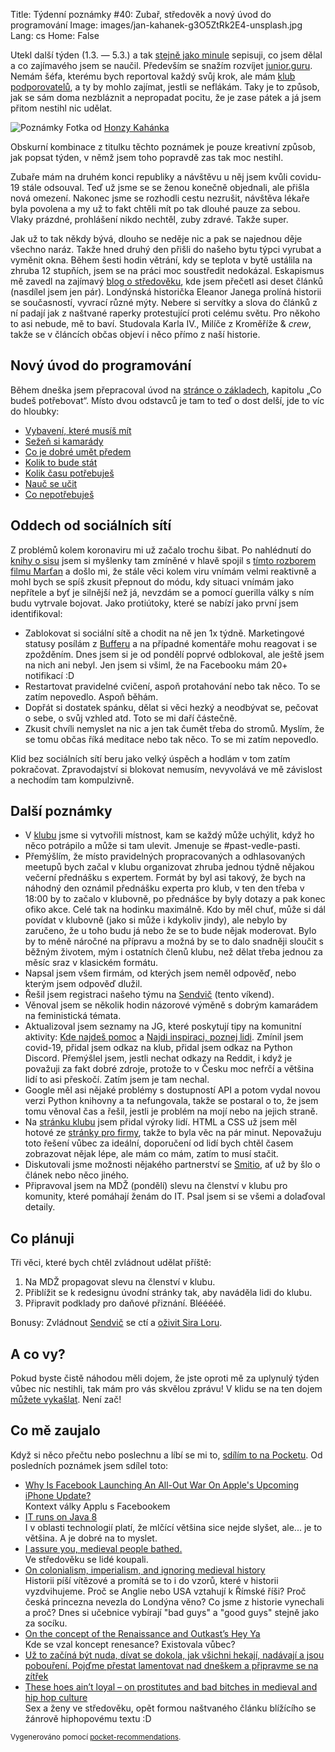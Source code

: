 Title: Týdenní poznámky #40: Zubař, středověk a nový úvod do programování
Image: images/jan-kahanek-g3O5ZtRk2E4-unsplash.jpg
Lang: cs
Home: False


Utekl další týden (1.3. — 5.3.) a tak [stejně jako minule]({filename}2021-02-26_tydenni-poznamky-39-proc-se-ucit-programovat.md) sepisuji, co jsem dělal a co zajímavého jsem se naučil. Především se snažím rozvíjet [junior.guru](https://junior.guru/). Nemám šéfa, kterému bych reportoval každý svůj krok, ale mám [klub podporovatelů](https://junior.guru/club/), a ty by mohlo zajímat, jestli se neflákám. Taky je to způsob, jak se sám doma nezbláznit a nepropadat pocitu, že je zase pátek a já jsem přitom nestihl nic udělat.

![Poznámky]({static}/images/jan-kahanek-g3O5ZtRk2E4-unsplash.jpg)
Fotka od [Honzy Kahánka](https://unsplash.com/@honza_kahanek)

Obskurní kombinace z titulku těchto poznámek je pouze kreativní způsob, jak popsat týden, v němž jsem toho popravdě zas tak moc nestihl.

Zubaře mám na druhém konci republiky a návštěvu u něj jsem kvůli covidu-19 stále odsouval. Teď už jsme se se ženou konečně objednali, ale přišla nová omezení. Nakonec jsme se rozhodli cestu nezrušit, návštěva lékaře byla povolena a my už to fakt chtěli mít po tak dlouhé pauze za sebou. Vlaky prázdné, prohlášení nikdo nechtěl, zuby zdravé. Takže super.

Jak už to tak někdy bývá, dlouho se neděje nic a pak se najednou děje všechno naráz. Takže hned druhý den přišli do našeho bytu týpci vyrubat a vyměnit okna. Během šesti hodin větrání, kdy se teplota v bytě ustálila na zhruba 12 stupňích, jsem se na práci moc soustředit nedokázal. Eskapismus mě zavedl na zajímavý [blog o středověku](https://going-medieval.com/), kde jsem přečetl asi deset článků (nasdílel jsem jen pár). Londýnská historička Eleanor Janega prolíná historii se současností, vyvrací různé mýty. Nebere si servítky a slova do článků z ní padají jak z naštvané raperky protestující proti celému světu. Pro někoho to asi nebude, mě to baví. Studovala Karla IV., Milíče z Kroměříže & _crew_, takže se v článcích občas objeví i něco přímo z naší historie.


## Nový úvod do programování

Během dneška jsem přepracoval úvod na [stránce o základech](https://junior.guru/learn/), kapitolu „Co budeš potřebovat“. Místo dvou odstavců je tam to teď o dost delší, jde to víc do hloubky:

- [Vybavení, které musíš mít](https://junior.guru/learn/#equipment)
- [Sežeň si kamarády](https://junior.guru/learn/#friends)
- [Co je dobré umět předem](https://junior.guru/learn/#prerequisities)
- [Kolik to bude stát](https://junior.guru/learn/#price)
- [Kolik času potřebuješ](https://junior.guru/learn/#time)
- [Nauč se učit](https://junior.guru/learn/#learning)
- [Co nepotřebuješ](https://junior.guru/learn/#myths)


## Oddech od sociálních sítí

Z problémů kolem koronaviru mi už začalo trochu šibat. Po nahlédnutí do [knihy o sisu](https://www.kosmas.cz/knihy/255618/sisu/) jsem si myšlenky tam zmíněné v hlavě spojil s [tímto rozborem filmu Marťan](https://www.youtube.com/watch?v=Wzg6-imIReo) a došlo mi, že stále věci kolem viru vnímám velmi reaktivně a mohl bych se spíš zkusit přepnout do módu, kdy situaci vnímám jako nepřítele a byť je silnější než já, nevzdám se a pomocí guerilla války s ním budu vytrvale bojovat. Jako protiútoky, které se nabízí jako první jsem identifikoval:

- Zablokovat si sociální sítě a chodit na ně jen 1x týdně. Marketingové statusy posílám z [Bufferu](https://publish.buffer.com/) a na případné komentáře mohu reagovat i se zpožděním. Dnes jsem si je od pondělí poprvé odblokoval, ale ještě jsem na nich ani nebyl. Jen jsem si všiml, že na Facebooku mám 20+ notifikací :D
- Restartovat pravidelné cvičení, aspoň protahování nebo tak něco. To se zatím nepovedlo. Aspoň běhám.
- Dopřát si dostatek spánku, dělat si věci hezký a neodbývat se, pečovat o sebe, o svůj vzhled atd. Toto se mi daří částečně.
- Zkusit chvíli nemyslet na nic a jen tak čumět třeba do stromů. Myslím, že se tomu občas říká meditace nebo tak něco. To se mi zatím nepovedlo.

Klid bez sociálních sítí beru jako velký úspěch a hodlám v tom zatím pokračovat. Zpravodajství si blokovat nemusím, nevyvolává ve mě závislost a nechodím tam kompulzivně.


## Další poznámky

- V [klubu](https://junior.guru/club/) jsme si vytvořili místnost, kam se každý může uchýlit, když ho něco potrápilo a může si tam ulevit. Jmenuje se #past-vedle-pasti.
- Přemýšlím, že místo pravidelných propracovaných a odhlasovaných meetupů bych začal v klubu organizovat zhruba jednou týdně nějakou večerní přednášku s expertem. Formát by byl asi takový, že bych na náhodný den oznámil přednášku experta pro klub, v ten den třeba v 18:00 by to začalo v klubovně, po přednášce by byly dotazy a pak konec ofiko akce. Celé tak na hodinku maximálně. Kdo by měl chuť, může si dál povídat v klubovně (jako si může i kdykoliv jindy), ale nebylo by zaručeno, že u toho budu já nebo že se to bude nějak moderovat. Bylo by to méně náročné na přípravu a možná by se to dalo snadněji sloučit s běžným životem, mým i ostatních členů klubu, než dělat třeba jednou za měsíc sraz v klasickém formátu.
- Napsal jsem všem firmám, od kterých jsem neměl odpověď, nebo kterým jsem odpověď dlužil.
- Řešil jsem registraci našeho týmu na [Sendvič](https://www.hrasendvic.cz/) (tento víkend).
- Věnoval jsem se několik hodin názorové výměně s dobrým kamarádem na feministická témata.
- Aktualizoval jsem seznamy na JG, které poskytují tipy na komunitní aktivity: [Kde najdeš pomoc](https://junior.guru/learn/#help) a [Najdi inspiraci, poznej lidi](https://junior.guru/practice/#events). Zmínil jsem covid-19, přidal jsem odkaz na klub, přidal jsem odkaz na Python Discord. Přemýšlel jsem, jestli nechat odkazy na Reddit, i když je považuji za fakt dobré zdroje, protože to v Česku moc nefrčí a většina lidí to asi přeskočí. Zatím jsem je tam nechal.
- Google měl asi nějaké problémy s dostupností API a potom vydal novou verzi Python knihovny a ta nefungovala, takže se postaral o to, že jsem tomu věnoval čas a řešil, jestli je problém na mojí nebo na jejich straně.
- Na [stránku klubu](https://junior.guru/club/) jsem přidal výroky lidí. HTML a CSS už jsem měl hotové ze [stránky pro firmy](https://junior.guru/hire-juniors/#handbook), takže to byla věc na pár minut. Nepovažuju toto řešení vůbec za ideální, doporučení od lidí bych chtěl časem zobrazovat nějak lépe, ale mám co mám, zatím to musí stačit.
- Diskutovali jsme možnosti nějakého partnerství se [Smitio](https://smitio.com/), ať už by šlo o článek nebo něco jiného.
- Připravoval jsem na MDŽ (pondělí) slevu na členství v klubu pro komunity, které pomáhají ženám do IT. Psal jsem si se všemi a dolaďoval detaily.


## Co plánuji

Tři věci, které bych chtěl zvládnout udělat příště:

1. Na MDŽ propagovat slevu na členství v klubu.
2. Přiblížit se k redesignu úvodní stránky tak, aby naváděla lidi do klubu.
3. Připravit podklady pro daňové přiznání. Blééééé.

Bonusy: Zvládnout [Sendvič](https://www.hrasendvic.cz/) se ctí a [oživit Sira Loru](https://www.reddit.com/r/DivinityOriginalSin/comments/lxxz4x/weve_lost_sir_lora/).


## A co vy?

Pokud byste čistě náhodou měli dojem, že jste oproti mě za uplynulý týden vůbec nic nestihli, tak mám pro vás skvělou zprávu! V klidu se na ten dojem [můžete vykašlat]({filename}2020-06-04_neni-to-zavod.md). Není zač!


## Co mě zaujalo

Když si něco přečtu nebo poslechnu a líbí se mi to, [sdílím to na Pocketu](https://getpocket.com/@honzajavorek). Od posledních poznámek jsem sdílel toto:

- [Why Is Facebook Launching An All-Out War On Apple's Upcoming iPhone Update?](https://www.npr.org/2021/02/26/971367875/why-is-facebook-launching-an-all-out-war-on-apples-upcoming-iphone-update?t=1614351654558)<br>Kontext války Applu s Facebookem
- [IT runs on Java 8](https://veekaybee.github.io/2019/05/10/java8/)<br>I v oblasti technologií platí, že mlčící většina sice nejde slyšet, ale... je to většina. A je dobré na to myslet.
- [I assure you, medieval people bathed.](https://going-medieval.com/2019/08/02/i-assure-you-medieval-people-bathed/)<br>Ve středověku se lidé koupali.
- [On colonialism, imperialism, and ignoring medieval history](https://going-medieval.com/2019/07/26/on-colonialism-imperialism-and-ignoring-medieval-history/)<br>Historii píší vítězové a promítá se to i do vzorů, které v historii vyzdvihujeme. Proč se Anglie nebo USA vztahují k Římské říši? Proč česká princezna nevezla do Londýna věno? Co jsme z historie vynechali a proč? Dnes si učebnice vybírají "bad guys" a "good guys" stejně jako za socíku.
- [On the concept of the Renaissance and Outkast’s Hey Ya](https://going-medieval.com/2017/07/25/on-the-concept-of-the-renaissance-and-outkasts-hey-ya/)<br>Kde se vzal koncept renesance? Existovala vůbec?
- [Už to začíná být nuda, dívat se dokola, jak všichni hekají, nadávají a jsou pobouření. Pojďme přestat lamentovat nad dneškem a připravme se na zítřek](https://www.info.cz/nazory/uz-to-zacina-byt-nuda-divat-se-dokola-jak-vsichni-hekaji-nadavaji-a-jsou-poboureni-pojdme-prestat-lamentovat-nad-dneskem-a-pripravme-se-na-zitrek)
- [These hoes ain’t loyal – on prostitutes and bad bitches in medieval and hip hop culture](https://going-medieval.com/2017/05/26/these-hoes-aint-loyal-on-prostitutes-and-bad-bitches-in-medieval-and-hip-hop-culture/)<br>Sex a ženy ve středověku, opět formou naštvaného článku blížícího se žánrově hiphopovému textu :D

<small>Vygenerováno pomocí <a href="https://pypi.org/project/pocket-recommendations/">pocket-recommendations</a>.</small>
